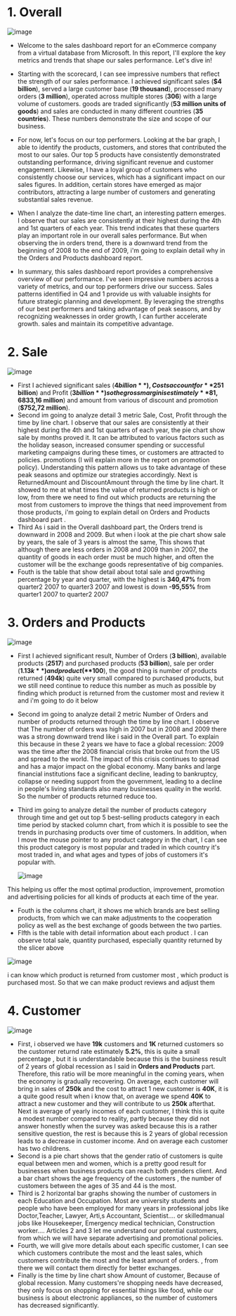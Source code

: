 # 1. Overall 
![image](https://github.com/DooPhiLong/Contoso-BI-Demo-Dataset-Sale-report/assets/120476961/b3dd5a34-79b9-4e5e-a77e-48addfa33f82)


- Welcome to the sales dashboard report for an eCommerce company from a virtual database from Microsoft. In this report, I'll explore the key metrics and trends that shape our sales performance. Let's dive in!

- Starting with the scorecard, I can see impressive numbers that reflect the strength of our sales performance. I achieved significant sales (**$4 billion**), served a large customer base (**19 thousand**), processed many orders (**3 million**), operated across multiple stores (**306**) with a large volume of customers. goods are traded significantly (**53 million units of goods**) and sales are conducted in many different countries (**35 countries**). These numbers demonstrate the size and scope of our business.

- For now, let's focus on our top performers. Looking at the bar graph, I able to identify the products, customers, and stores that contributed the most to our sales. Our top 5 products have consistently demonstrated outstanding performance, driving significant revenue and customer engagement. Likewise, I have a loyal group of customers who consistently choose our services, which has a significant impact on our sales figures. In addition, certain stores have emerged as major contributors, attracting a large number of customers and generating substantial sales revenue.

- When I analyze the date-time line chart, an interesting pattern emerges. I observe that our sales are consistently at their highest during the 4th and 1st quarters of each year. This trend indicates that these quarters play an important role in our overall sales performance. But when observing the in orders trend, there is a downward trend from the beginning of 2008 to the end of 2009, i'm going to explain detail why in the Orders and Products dashboard report.
  
- In summary, this sales dashboard report provides a comprehensive overview of our performance. I've seen impressive numbers across a variety of metrics, and our top performers drive our success. Sales patterns identified in Q4 and 1 provide us with valuable insights for future strategic planning and development. By leveraging the strengths of our best performers and taking advantage of peak seasons, and by recognizing weaknesses in order growth, I can further accelerate growth. sales and maintain its competitive advantage.

# 2. Sale

![image](https://github.com/DooPhiLong/Contoso-BI-Demo-Dataset-Sale-report/assets/120476961/6b8c4e9c-24aa-4833-bde6-007e69e2a8ee)

- First I achieved significant sales  (**$4 billion**), Costs account for **25%** of total sale (**$1 billion**) and Profit (**$3 billion**) so the gross margin is estimately **81,68%**, this can be considered a good result when compare it with industry benchmarks and the performance of similar E commerce companies. But I think we can still increase revenue by optimizing the following 2 metrics, two of last scorecard show the amount of many products returned from customer (**$33,16 million**) and amount from various of discount and promotion (**$752,72 million**).
- Second im going to analyze detail 3 metric Sale, Cost, Profit through the time by line chart. I observe that our sales are consistently at their highest during the 4th and 1st quarters of each year, the pie chart show sale by months proved it. It can be attributed to various factors such as the holiday season, increased consumer spending or successful marketing campaigns during these times, or customers are attracted to policies. promotions (I will explain more in the report on promotion policy). Understanding this pattern allows us to take advantage of these peak seasons and optimize our strategies accordingly. Next is ReturnedAmount and DiscountAmount through the time by line chart. It showed to me at what times the value of returned products is high or low, from there we need to find out which products are returning the most from customers to improve the things that need improvement from those products, i'm going to explain detail on Orders and Products dashboard part .
- Third As i said in the Overall dashboard part, the Orders trend is downward in 2008 and 2009. But when i look at the pie chart show sale by years, the sale of 3 years is almost the same, This shows that although there are less orders in 2008 and 2009 than in 2007, the quantity of goods in each order must be much higher, and often the customer will be the exchange goods representative of big companies.
- Fouth is the table that show detail about total sale and growthing percentage  by year and quarter, with the highest is **340,47%** from quarter2 2007 to quarter3 2007 and lowest is down **-95,55%** from quarter1 2007 to quarter2 2007

# 3. Orders and Products

![image](https://github.com/DooPhiLong/Contoso-BI-Demo-Dataset-Sale-report/assets/120476961/4acf8361-b59e-4bb1-9718-2febe1b3d83c)

- First I achieved significant result, Number of Orders  (**3 billion**), available products (**2517**) and purchased products (**53 billion**), sale per order (**$1.13k**) and product (**$100**), the good thing is number of products returned (**494k**)  quite very small compared to purchased products, but we still need continue to reduce this number as much as possible by finding which product is returned from the customer most and review it and i'm going to do it below
- Second im going to analyze detail 2 metric Number of Orders and number of products returned through the time by line chart. I observe that The number of orders was high in 2007 but in 2008 and 2009 there was a strong downward trend like i said in the Overall part. To explain this because in these 2 years we have to face a global recession: 2009 was the time after the 2008 financial crisis that broke out from the US and spread to the world. The impact of this crisis continues to spread and has a major impact on the global economy. Many banks and large financial institutions face a significant decline, leading to bankruptcy, collapse or needing support from the government, leading to a decline in people's living standards also many businesses quality in the world. So the number of products returned reduce too.
- Third im going to analyze detail the number of products category through time and get out top 5 best-selling products category in each time period by stacked column chart, from which it is possible to see the trends in purchasing products over time of customers. In addition, when I move the mouse pointer to any product category in the chart, I can see this product category is most popular and traded in which country it's most traded in, and what ages and types of jobs of customers it's popular with.

  ![image](https://github.com/DooPhiLong/Contoso-BI-Demo-Dataset-Sale-report/assets/120476961/d02cd79f-f1df-4449-bb54-69bd8bd675a4)

This helping us offer the most optimal production, improvement, promotion and advertising policies for all kinds of products at each time of the year.

- Fouth is the columns chart, it shows me which brands are best selling products, from which we can make adjustments to the cooperation policy as well as the best exchange of goods between the two parties.
- FIfth is the table with detail information about each product . I can observe total sale, quantity purchased, especially quantity returned by the slicer above

![image](https://github.com/DooPhiLong/Contoso-BI-Demo-Dataset-Sale-report/assets/120476961/b1ae2220-fdd1-4b7e-ac44-f22c8e4ac33a)

i can know which product is returned from customer most , which product is purchased most. So that we can make product reviews and adjust them

# 4. Customer

![image](https://github.com/DooPhiLong/Contoso-BI-Demo-Dataset-Sale-report/assets/120476961/15845103-b6dd-459b-8f3d-9c897ac21e54)

- First, i observed we have **19k** customers and **1K** returned customers so the customer returnd rate estimately **5.2%**, this is quite a small percentage , but it is understandable because this is the business result of 2 years of global recession as I said in **Orders and Products** part. Therefore, this ratio will be more meaningful in the coming years, when the economy is gradually recovering. On average, each customer will bring in sales of **250k** and the cost to attract 1 new customer is **40K**, it is a quite good result when i know that, on average we spend **40K** to attract a new customer and they will contribute to us **250k** afterthat. Next is  average of yearly incomes of each customer, I think this is quite a modest number compared to reality, partly because they did not answer honestly when the survey was asked because this is a rather sensitive question, the rest is because this is 2 years of global recession leads to a decrease in customer income. And on average each customer has two childrens.
- Second is a pie chart shows that the gender ratio of customers is quite equal between men and women, which is a pretty good result for businesses when business products can reach both genders client. And a bar chart shows the age frequency of the customers , the number of customers between the ages of 35 and 44 is the most.
- Third is 2 horizontal bar graphs showing the number of customers in each Education and Occupation. Most are university students and people who have been employed for many years in professional jobs like Doctor,Teacher, Lawyer, Arti,s Accountant, Scientist.... or skilledmanual jobs like Housekeeper, Emergency medical technician, Construction worker.... Articles 2 and 3 let me understand our potential customers, from which we will have separate advertising and promotional policies.
- Fourth, we will give more details about each specific customer, I can see which customers contribute the most and the least sales, which customers contribute the most and the least amount of orders. , from there we will contact them directly for better exchanges.
- Finally is the time by line chart show Amount of customer, Because of global recession. Many customers're shopping needs have decreased, they only focus on shopping for essential things like food, while our business is about electronic appliances, so the number of customers has decreased significantly.

















